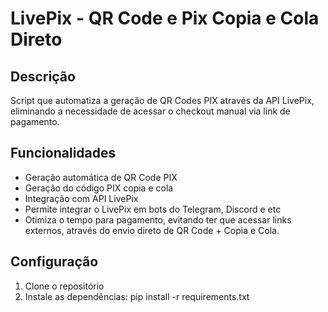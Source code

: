 # LivePix - QR Code e Pix Copia e Cola Direto

## Descrição
Script que automatiza a geração de QR Codes PIX através da API LivePix, eliminando a necessidade de acessar o checkout manual via link de pagamento.

## Funcionalidades
- Geração automática de QR Code PIX
- Geração do código PIX copia e cola
- Integração com API LivePix
- Permite integrar o LivePix em bots do Telegram, Discord e etc
- Otimiza o tempo para pagamento, evitando ter que acessar links externos, através do envio direto de QR Code + Copia e Cola.

## Configuração
1. Clone o repositório
2. Instale as dependências:
pip install -r requirements.txt
